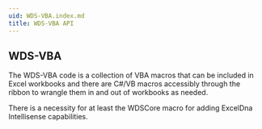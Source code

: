 ```yaml
---
uid: WDS-VBA.index.md
title: WDS-VBA API
---
```


## WDS-VBA

The WDS-VBA code is a collection of VBA macros that can be included in Excel workbooks and there 
are C#/VB macros accessibly through the ribbon to wrangle them in and out of workbooks as needed.

There is a necessity for at least the WDSCore macro for adding ExcelDna Intellisense capabilities.


